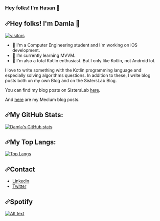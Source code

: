 ### Hey folks! I'm Hasan 👋


<div data-target="readme-toc.content" class="Box-body px-5 pb-5">
            <article class="markdown-body entry-content container-lg" itemprop="text"><h1 dir="auto"><a id="user-content-hey-folks-im-damla-" class="anchor" aria-hidden="true" href="#hey-folks-im-damla-"><svg class="octicon octicon-link" viewBox="0 0 16 16" version="1.1" width="16" height="16" aria-hidden="true"><path fill-rule="evenodd" d="M7.775 3.275a.75.75 0 001.06 1.06l1.25-1.25a2 2 0 112.83 2.83l-2.5 2.5a2 2 0 01-2.83 0 .75.75 0 00-1.06 1.06 3.5 3.5 0 004.95 0l2.5-2.5a3.5 3.5 0 00-4.95-4.95l-1.25 1.25zm-4.69 9.64a2 2 0 010-2.83l2.5-2.5a2 2 0 012.83 0 .75.75 0 001.06-1.06 3.5 3.5 0 00-4.95 0l-2.5 2.5a3.5 3.5 0 004.95 4.95l1.25-1.25a.75.75 0 00-1.06-1.06l-1.25 1.25a2 2 0 01-2.83 0z"></path></svg></a>Hey folks! I'm Damla <g-emoji class="g-emoji" alias="wave" fallback-src="https://github.githubassets.com/images/icons/emoji/unicode/1f44b.png">👋</g-emoji></h1>
<p dir="auto"><a target="_blank" rel="noopener noreferrer" href="https://camo.githubusercontent.com/d8b15cc2fc0130437098a2e6117203f66af5174838d5dac85760fe75b2928141/68747470733a2f2f76697369746f722d62616467652e676c697463682e6d652f62616467653f706167655f69643d64616d6c6163696d2e76697369746f722d6261646765"><img src="https://camo.githubusercontent.com/d8b15cc2fc0130437098a2e6117203f66af5174838d5dac85760fe75b2928141/68747470733a2f2f76697369746f722d62616467652e676c697463682e6d652f62616467653f706167655f69643d64616d6c6163696d2e76697369746f722d6261646765" alt="visitors" data-canonical-src="https://visitor-badge.glitch.me/badge?page_id=damlacim.visitor-badge" style="max-width: 100%;"></a></p>
<ul dir="auto">
<li><g-emoji class="g-emoji" alias="telescope" fallback-src="https://github.githubassets.com/images/icons/emoji/unicode/1f52d.png">🔭</g-emoji> I'm a Computer Engineering student and I'm working on iOS development.</li>
<li><g-emoji class="g-emoji" alias="seedling" fallback-src="https://github.githubassets.com/images/icons/emoji/unicode/1f331.png">🌱</g-emoji> I’m currently learning MVVM.</li>
<li><g-emoji class="g-emoji" alias="crystal_ball" fallback-src="https://github.githubassets.com/images/icons/emoji/unicode/1f52e.png">🔮</g-emoji> I'm also a total Kotlin enthusiast. But I only like Kotlin, not Android lol.</li>
</ul>
<p dir="auto">I love to write something with the Kotlin programming language and especially solving algorithms questions.
In addition to these, I write blog posts both on my own Blog and on the SistersLab Blog.</p>
<p dir="auto">You can find my blog posts on SistersLab <a href="https://sisterslab.co/yazar/damla-cim/" rel="nofollow">here</a>.</p>
<p dir="auto">And <a href="https://damlacim.medium.com" rel="nofollow">here</a> are my Medium blog posts.</p>
<h2 dir="auto"><a id="user-content-my-github-stats" class="anchor" aria-hidden="true" href="#my-github-stats"><svg class="octicon octicon-link" viewBox="0 0 16 16" version="1.1" width="16" height="16" aria-hidden="true"><path fill-rule="evenodd" d="M7.775 3.275a.75.75 0 001.06 1.06l1.25-1.25a2 2 0 112.83 2.83l-2.5 2.5a2 2 0 01-2.83 0 .75.75 0 00-1.06 1.06 3.5 3.5 0 004.95 0l2.5-2.5a3.5 3.5 0 00-4.95-4.95l-1.25 1.25zm-4.69 9.64a2 2 0 010-2.83l2.5-2.5a2 2 0 012.83 0 .75.75 0 001.06-1.06 3.5 3.5 0 00-4.95 0l-2.5 2.5a3.5 3.5 0 004.95 4.95l1.25-1.25a.75.75 0 00-1.06-1.06l-1.25 1.25a2 2 0 01-2.83 0z"></path></svg></a>My GitHub Stats:</h2>
<p dir="auto"><a target="_blank" rel="noopener noreferrer" href="https://camo.githubusercontent.com/fab8a84c005117823aa310738bfd2490b68626f4be44a82460484b43154ecdf1/68747470733a2f2f6769746875622d726561646d652d73746174732e76657263656c2e6170702f6170693f757365726e616d653d64616d6c6163696d2673686f775f69636f6e733d74727565267468656d653d746f6b796f6e69676874"><img src="https://camo.githubusercontent.com/fab8a84c005117823aa310738bfd2490b68626f4be44a82460484b43154ecdf1/68747470733a2f2f6769746875622d726561646d652d73746174732e76657263656c2e6170702f6170693f757365726e616d653d64616d6c6163696d2673686f775f69636f6e733d74727565267468656d653d746f6b796f6e69676874" alt="Damla's GitHub stats" data-canonical-src="https://github-readme-stats.vercel.app/api?username=damlacim&amp;show_icons=true&amp;theme=tokyonight" style="max-width: 100%;"></a></p>
<h2 dir="auto"><a id="user-content-my-top-langs" class="anchor" aria-hidden="true" href="#my-top-langs"><svg class="octicon octicon-link" viewBox="0 0 16 16" version="1.1" width="16" height="16" aria-hidden="true"><path fill-rule="evenodd" d="M7.775 3.275a.75.75 0 001.06 1.06l1.25-1.25a2 2 0 112.83 2.83l-2.5 2.5a2 2 0 01-2.83 0 .75.75 0 00-1.06 1.06 3.5 3.5 0 004.95 0l2.5-2.5a3.5 3.5 0 00-4.95-4.95l-1.25 1.25zm-4.69 9.64a2 2 0 010-2.83l2.5-2.5a2 2 0 012.83 0 .75.75 0 001.06-1.06 3.5 3.5 0 00-4.95 0l-2.5 2.5a3.5 3.5 0 004.95 4.95l1.25-1.25a.75.75 0 00-1.06-1.06l-1.25 1.25a2 2 0 01-2.83 0z"></path></svg></a>My Top Langs:</h2>
<p dir="auto"><a target="_blank" rel="noopener noreferrer" href="https://camo.githubusercontent.com/c8e277b0b27fcd8c9479f6c71046e3184a1346372dce9784d0f3b99999693da0/68747470733a2f2f6769746875622d726561646d652d73746174732e76657263656c2e6170702f6170692f746f702d6c616e67732f3f757365726e616d653d64616d6c6163696d266c61796f75743d636f6d70616374267468656d653d746f6b796f6e69676874"><img src="https://camo.githubusercontent.com/c8e277b0b27fcd8c9479f6c71046e3184a1346372dce9784d0f3b99999693da0/68747470733a2f2f6769746875622d726561646d652d73746174732e76657263656c2e6170702f6170692f746f702d6c616e67732f3f757365726e616d653d64616d6c6163696d266c61796f75743d636f6d70616374267468656d653d746f6b796f6e69676874" alt="Top Langs" data-canonical-src="https://github-readme-stats.vercel.app/api/top-langs/?username=damlacim&amp;layout=compact&amp;theme=tokyonight" style="max-width: 100%;"></a></p>
<h2 dir="auto"><a id="user-content-contact" class="anchor" aria-hidden="true" href="#contact"><svg class="octicon octicon-link" viewBox="0 0 16 16" version="1.1" width="16" height="16" aria-hidden="true"><path fill-rule="evenodd" d="M7.775 3.275a.75.75 0 001.06 1.06l1.25-1.25a2 2 0 112.83 2.83l-2.5 2.5a2 2 0 01-2.83 0 .75.75 0 00-1.06 1.06 3.5 3.5 0 004.95 0l2.5-2.5a3.5 3.5 0 00-4.95-4.95l-1.25 1.25zm-4.69 9.64a2 2 0 010-2.83l2.5-2.5a2 2 0 012.83 0 .75.75 0 001.06-1.06 3.5 3.5 0 00-4.95 0l-2.5 2.5a3.5 3.5 0 004.95 4.95l1.25-1.25a.75.75 0 00-1.06-1.06l-1.25 1.25a2 2 0 01-2.83 0z"></path></svg></a>Contact</h2>
<ul dir="auto">
<li><a href="https://www.linkedin.com/in/damla-%C3%A7im-39b6a2178/" rel="nofollow">Linkedin</a></li>
<li><a href="https://twitter.com/elowendark" rel="nofollow">Twitter</a></li>
</ul>
<h2 dir="auto"><a id="user-content-spotify" class="anchor" aria-hidden="true" href="#spotify"><svg class="octicon octicon-link" viewBox="0 0 16 16" version="1.1" width="16" height="16" aria-hidden="true"><path fill-rule="evenodd" d="M7.775 3.275a.75.75 0 001.06 1.06l1.25-1.25a2 2 0 112.83 2.83l-2.5 2.5a2 2 0 01-2.83 0 .75.75 0 00-1.06 1.06 3.5 3.5 0 004.95 0l2.5-2.5a3.5 3.5 0 00-4.95-4.95l-1.25 1.25zm-4.69 9.64a2 2 0 010-2.83l2.5-2.5a2 2 0 012.83 0 .75.75 0 001.06-1.06 3.5 3.5 0 00-4.95 0l-2.5 2.5a3.5 3.5 0 004.95 4.95l1.25-1.25a.75.75 0 00-1.06-1.06l-1.25 1.25a2 2 0 01-2.83 0z"></path></svg></a>Spotify</h2>
<p dir="auto"><a target="_blank" rel="noopener noreferrer" href="https://camo.githubusercontent.com/2873de6ad75a513c7b76508c80f84db9d4d5c11f1fd8c8c5c7ce4c77de8b778f/68747470733a2f2f73706f746966792d726563656e746c792d706c617965642d726561646d652e76657263656c2e6170702f6170693f757365723d64616d6c6163696d26636f756e743d31"><img src="https://camo.githubusercontent.com/2873de6ad75a513c7b76508c80f84db9d4d5c11f1fd8c8c5c7ce4c77de8b778f/68747470733a2f2f73706f746966792d726563656e746c792d706c617965642d726561646d652e76657263656c2e6170702f6170693f757365723d64616d6c6163696d26636f756e743d31" alt="Alt text" data-canonical-src="https://spotify-recently-played-readme.vercel.app/api?user=damlacim&amp;count=1" style="max-width: 100%;"></a></p>
</article>
          </div>
